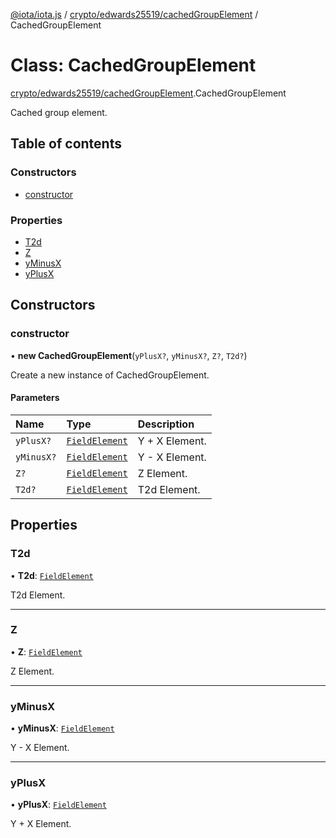 [@iota/iota.js](../README.md) / [crypto/edwards25519/cachedGroupElement](../modules/crypto_edwards25519_cachedgroupelement.md) / CachedGroupElement

# Class: CachedGroupElement

[crypto/edwards25519/cachedGroupElement](../modules/crypto_edwards25519_cachedgroupelement.md).CachedGroupElement

Cached group element.

## Table of contents

### Constructors

- [constructor](crypto_edwards25519_cachedgroupelement.cachedgroupelement.md#constructor)

### Properties

- [T2d](crypto_edwards25519_cachedgroupelement.cachedgroupelement.md#t2d)
- [Z](crypto_edwards25519_cachedgroupelement.cachedgroupelement.md#z)
- [yMinusX](crypto_edwards25519_cachedgroupelement.cachedgroupelement.md#yminusx)
- [yPlusX](crypto_edwards25519_cachedgroupelement.cachedgroupelement.md#yplusx)

## Constructors

### constructor

• **new CachedGroupElement**(`yPlusX?`, `yMinusX?`, `Z?`, `T2d?`)

Create a new instance of CachedGroupElement.

#### Parameters

| Name | Type | Description |
| :------ | :------ | :------ |
| `yPlusX?` | [`FieldElement`](crypto_edwards25519_fieldelement.fieldelement.md) | Y + X Element. |
| `yMinusX?` | [`FieldElement`](crypto_edwards25519_fieldelement.fieldelement.md) | Y - X Element. |
| `Z?` | [`FieldElement`](crypto_edwards25519_fieldelement.fieldelement.md) | Z Element. |
| `T2d?` | [`FieldElement`](crypto_edwards25519_fieldelement.fieldelement.md) | T2d Element. |

## Properties

### T2d

• **T2d**: [`FieldElement`](crypto_edwards25519_fieldelement.fieldelement.md)

T2d Element.

___

### Z

• **Z**: [`FieldElement`](crypto_edwards25519_fieldelement.fieldelement.md)

Z Element.

___

### yMinusX

• **yMinusX**: [`FieldElement`](crypto_edwards25519_fieldelement.fieldelement.md)

Y - X Element.

___

### yPlusX

• **yPlusX**: [`FieldElement`](crypto_edwards25519_fieldelement.fieldelement.md)

Y + X Element.
